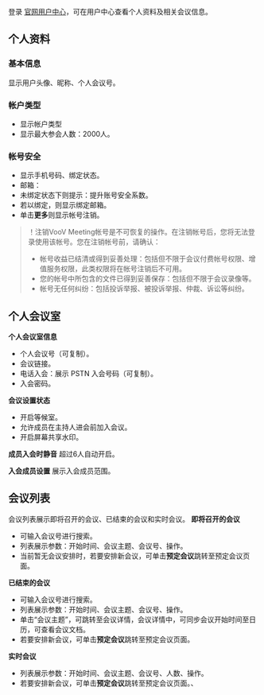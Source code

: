 登录 [官网用户中心](https://voovmeeting.com/user-center/personal-information)，可在用户中心查看个人资料及相关会议信息。
## 个人资料
### 基本信息
显示用户头像、昵称、个人会议号。

### 帐户类型
- 显示帐户类型
- 显示最大参会人数：2000人。

### 帐号安全
- 显示手机号码、绑定状态。
- 邮箱：
 - 未绑定状态下则提示：提升账号安全系数。
 - 若以绑定，则显示绑定邮箱。
- 单击**更多**则显示帐号注销。
>！注销VooV Meeting帐号是不可恢复的操作。在注销帐号后，您将无法登录使用该帐号。您在注销帐号前，请确认：
>- 帐号收益已结清或得到妥善处理：包括但不限于会议付费帐号权限、增值服务权限，此类权限将在帐号注销后不可用。
>- 您的帐号中所包含的文件已得到妥善保存：包括但不限于会议录像等。
>- 帐号无任何纠纷：包括投诉举报、被投诉举报、仲裁、诉讼等纠纷。

## 个人会议室
**个人会议室信息**
- 个人会议号（可复制）。
- 会议链接。
- 电话入会：展示 PSTN 入会号码（可复制）。
- 入会密码。

**会议设置状态**
- 开启等候室。
- 允许成员在主持人进会前加入会议。
- 开启屏幕共享水印。

**成员入会时静音**
超过6人自动开启。

**入会成员设置**
展示入会成员范围。

## 会议列表
会议列表展示即将召开的会议、已结束的会议和实时会议。
**即将召开的会议**
- 可输入会议号进行搜索。
- 列表展示参数：开始时间、会议主题、会议号、操作。
- 当前暂无会议安排时，若要安排新会议，可单击**预定会议**跳转至预定会议页面。

**已结束的会议**
- 可输入会议号进行搜索。
- 列表展示参数：开始时间、会议主题、会议号、操作。
- 单击“会议主题”，可跳转至会议详情，会议详情中，可同步会议开始时间至日历，可查看会议文档。
- 若要安排新会议，可单击**预定会议**跳转至预定会议页面。

**实时会议**
- 列表展示参数：开始时间、会议主题、会议号、人数、操作。
- 若要安排新会议，可单击**预定会议**跳转至预定会议页面。、


